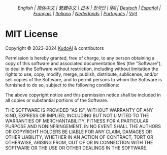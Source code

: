 <div align="center">
<h6><a href="./"><img height=15 style="margin: 0 3px -2px" src="https://raw.githubusercontent.com/kudoai/chatgpt.js/6fa1659feadaf70853996dc7d7f6e1ab5a1e6301/media/images/icons/earth-americas.svg"></a> English | <a href="zh-cn/LICENSE.md">简体中文</a> | <a href="zh-tw/LICENSE.md">繁體中文</a> | <a href="ja/LICENSE.md">日本</a> | <a href="ko/LICENSE.md">한국인</a> | <a href="hi/LICENSE.md">हिंदी</a> | <a href="de/LICENSE.md">Deutsch</a> | <a href="es/LICENSE.md">Español</a> | <a href="fr/LICENSE.md">Français</a> | <a href="it/LICENSE.md">Italiano</a> | <a href="nl/LICENSE.md">Nederlands</a> | <a href="pt/LICENSE.md">Português</a> | <a href="vi/LICENSE.md">Việt</a></h6>
</div>

# MIT License

Copyright © 2023–2024 [KudoAI](https://github.com/KudoAI) & contributors

Permission is hereby granted, free of charge, to any person obtaining a copy of this software and associated documentation files (the "Software"), to deal in the Software without restriction, including without limitation the rights to use, copy, modify, merge, publish, distribute, sublicense, and/or sell copies of the Software, and to permit persons to whom the Software is furnished to do so, subject to the following conditions:

The above copyright notice and this permission notice shall be included in all copies or substantial portions of the Software.

THE SOFTWARE IS PROVIDED "AS IS", WITHOUT WARRANTY OF ANY KIND, EXPRESS OR IMPLIED, INCLUDING BUT NOT LIMITED TO THE WARRANTIES OF MERCHANTABILITY, FITNESS FOR A PARTICULAR PURPOSE AND NONINFRINGEMENT. IN NO EVENT SHALL THE AUTHORS OR COPYRIGHT HOLDERS BE LIABLE FOR ANY CLAIM, DAMAGES OR OTHER LIABILITY, WHETHER IN AN ACTION OF CONTRACT, TORT OR OTHERWISE, ARISING FROM, OUT OF OR IN CONNECTION WITH THE SOFTWARE OR THE USE OR OTHER DEALINGS IN THE SOFTWARE.
